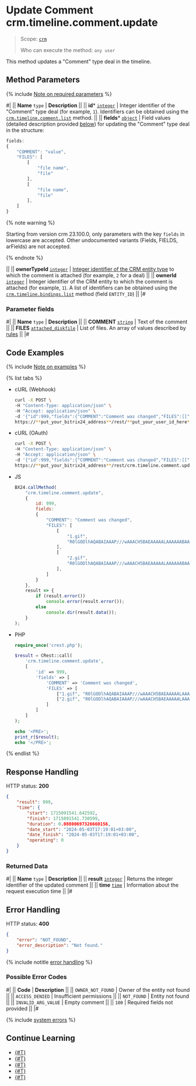 # Update Comment crm.timeline.comment.update

> Scope: [`crm`](../../../scopes/permissions.md)
>
> Who can execute the method: `any user`

This method updates a "Comment" type deal in the timeline.

## Method Parameters

{% include [Note on required parameters](../../../../_includes/required.md) %}

#|
|| **Name**
`type` | **Description** ||
|| **id***
[`integer`](../../../data-types.md) | Integer identifier of the "Comment" type deal (for example, `1`). Identifiers can be obtained using the [`crm.timeline.comment.list`](./crm-timeline-comment-list.md) method. ||
|| **fields***
[`object`](../../../data-types.md) | Field values (detailed description provided [below](#parametr-fields)) for updating the "Comment" type deal in the structure:

```js
fields:
{
    "COMMENT": "value",
    "FILES": [
        [
            "file name", 
            "file"
        ],
        [
            "file name",
            "file"
        ],
    ]
}
```

{% note warning %}

Starting from version crm 23.100.0, only parameters with the key `fields` in lowercase are accepted. Other undocumented variants (Fields, FIELDS, arFields) are not accepted.

{% endnote %}

||
|| **ownerTypeId**
[`integer`](../../data-types.md) | [Integer identifier of the CRM entity type](../../data-types.md#object_type) to which the comment is attached (for example, `2` for a deal) ||
|| **ownerId**
[`integer`](../../../data-types.md) | Integer identifier of the CRM entity to which the comment is attached (for example, `1`). A list of identifiers can be obtained using the [`crm.timeline.bindings.list`](../bindings/crm-timeline-bindings-list.md) method (field `ENTITY_ID`) ||
|#

### Parameter fields

#|
|| **Name**
`type` | **Description** ||
|| **COMMENT**
[`string`](../../../data-types.md) | Text of the comment ||
|| **FILES**
[`attached_diskfile`](../../../data-types.md) | List of files. An array of values described by [rules](../../../bx24-js-sdk/how-to-call-rest-methods/files.md) ||
|#

## Code Examples

{% include [Note on examples](../../../../_includes/examples.md) %}

{% list tabs %}

- cURL (Webhook)

    ```bash
    curl -X POST \
    -H "Content-Type: application/json" \
    -H "Accept: application/json" \
    -d '{"id":999,"fields":{"COMMENT":"Comment was changed","FILES":[["1.gif","R0lGODlhAQABAIAAAP///wAAACH5BAEAAAAALAAAAAABAAEAAAICRAEAOw=="],["2.gif","R0lGODlhAQABAIAAAP///wAAACH5BAEAAAAALAAAAAABAAEAAAICRAEAOw=="]]}}' \
    https://**put_your_bitrix24_address**/rest/**put_your_user_id_here**/**put_your_webhook_here**/crm.timeline.comment.update
    ```

- cURL (OAuth)

    ```bash
    curl -X POST \
    -H "Content-Type: application/json" \
    -H "Accept: application/json" \
    -d '{"id":999,"fields":{"COMMENT":"Comment was changed","FILES":[["1.gif","R0lGODlhAQABAIAAAP///wAAACH5BAEAAAAALAAAAAABAAEAAAICRAEAOw=="],["2.gif","R0lGODlhAQABAIAAAP///wAAACH5BAEAAAAALAAAAAABAAEAAAICRAEAOw=="]]},"auth":"**put_access_token_here**"}' \
    https://**put_your_bitrix24_address**/rest/crm.timeline.comment.update
    ```

- JS

    ```js
    BX24.callMethod(
        "crm.timeline.comment.update",
        {
            id: 999,
            fields:
            {
                "COMMENT": "Comment was changed",
                "FILES": [
                    [
                        "1.gif", 
                        "R0lGODlhAQABAIAAAP///wAAACH5BAEAAAAALAAAAAABAAEAAAICRAEAOw=="
                    ],
                    [
                        "2.gif",
                        "R0lGODlhAQABAIAAAP///wAAACH5BAEAAAAALAAAAAABAAEAAAICRAEAOw=="
                    ],
                ]
            }
        },
        result => {
            if (result.error())
                console.error(result.error());
            else
                console.dir(result.data());
        }
    );
    ```

- PHP

    ```php
    require_once('crest.php');

    $result = CRest::call(
        'crm.timeline.comment.update',
        [
            'id' => 999,
            'fields' => [
                'COMMENT' => 'Comment was changed',
                'FILES' => [
                    ["1.gif", "R0lGODlhAQABAIAAAP///wAAACH5BAEAAAAALAAAAAABAAEAAAICRAEAOw=="],
                    ["2.gif", "R0lGODlhAQABAIAAAP///wAAACH5BAEAAAAALAAAAAABAAEAAAICRAEAOw=="]
                ]
            ]
        ]
    );

    echo '<PRE>';
    print_r($result);
    echo '</PRE>';
    ```

{% endlist %}

## Response Handling

HTTP status: **200**

```json
{
    "result": 999,
    "time": {
        "start": 1715091541.642592,
        "finish": 1715091541.730599,
        "duration": 0.08800697326660156,
        "date_start": "2024-05-03T17:19:01+03:00",
        "date_finish": "2024-05-03T17:19:01+03:00",
        "operating": 0
    }
}
```

### Returned Data

#|
|| **Name**
`type` | **Description** ||
|| **result**
[`integer`](../../../data-types.md) | Returns the integer identifier of the updated comment ||
|| **time**
[`time`](../../../data-types.md) | Information about the request execution time ||
|#

## Error Handling

HTTP status: **400**

```json
{
    "error": "NOT_FOUND",
    "error_description": "Not found."
}
```

{% include notitle [error handling](../../../../_includes/error-info.md) %}

### Possible Error Codes

#|
|| **Code** | **Description** ||
|| `OWNER_NOT_FOUND` | Owner of the entity not found ||
|| `ACCESS_DENIED` | Insufficient permissions ||
|| `NOT_FOUND` | Entity not found ||
|| `INVALID_ARG_VALUE` | Empty comment ||
|| `100` | Required fields not provided ||
|#

{% include [system errors](../../../../_includes/system-errors.md) %}

## Continue Learning 

- [{#T}](./crm-timeline-comment-add.md)
- [{#T}](./crm-timeline-comment-get.md)
- [{#T}](./crm-timeline-comment-list.md)
- [{#T}](./crm-timeline-comment-delete.md)
- [{#T}](./crm-timeline-comment-fields.md)